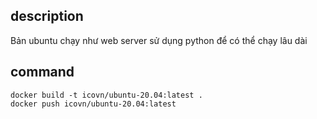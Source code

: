 ## description
Bản ubuntu chạy như web server sử dụng python để có thể chạy lâu dài

## command
```shell
docker build -t icovn/ubuntu-20.04:latest .
docker push icovn/ubuntu-20.04:latest
```